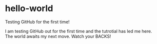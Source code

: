 # hello-world
Testing GitHub for the first time!

I am testing GitHub out for the first time and the tutrotial has led me here. The world awaits my next move. Watch your BACKS!
